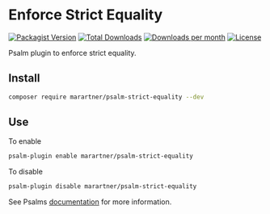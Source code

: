 # Enforce Strict Equality
[![Packagist Version](https://img.shields.io/packagist/v/marartner/psalm-strict-equality?style=for-the-badge&label=stable)](//packagist.org/packages/marartner/psalm-strict-equality)
[![Total Downloads](https://img.shields.io/packagist/dt/marartner/psalm-strict-equality?style=for-the-badge)](//packagist.org/packages/marartner/psalm-strict-equality)
[![Downloads per month](https://img.shields.io/packagist/dm/marartner/psalm-strict-equality?style=for-the-badge)](//packagist.org/packages/marartner/psalm-strict-equality)
[![License](https://img.shields.io/packagist/l/marartner/psalm-strict-equality?style=for-the-badge)](//packagist.org/packages/marartner/psalm-strict-equality)

Psalm plugin to enforce strict equality.

## Install
```bash
composer require marartner/psalm-strict-equality --dev
```

## Use
To enable
```bash
psalm-plugin enable marartner/psalm-strict-equality
```
To disable
```bash
psalm-plugin disable marartner/psalm-strict-equality
```
See Psalms [documentation](https://psalm.dev/docs/running_psalm/plugins/using_plugins/#installing-plugins) for more information.
